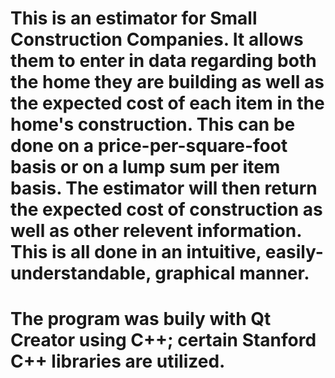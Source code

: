 # This is an estimator for Small  Construction Companies. It allows them to enter in data regarding both the home they are building as well as the expected cost of each item in the home's construction. This can be done on a price-per-square-foot basis or on a lump sum per item basis. The estimator will then return the expected cost of construction as well as other relevent information. This is all done in an intuitive, easily-understandable, graphical manner.

# The program was buily with Qt Creator using C++; certain Stanford C++ libraries are utilized.
